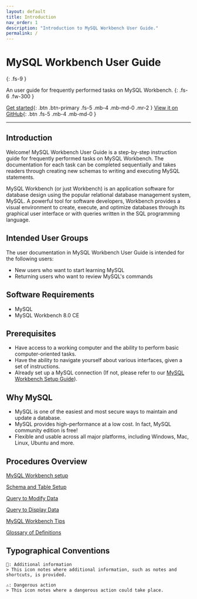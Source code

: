 ```yaml
---
layout: default
title: Introduction
nav_order: 1
description: "Introduction to MySQL Workbench User Guide."
permalink: /
---
```


# MySQL Workbench User Guide
{: .fs-9 }

An user guide for frequently performed tasks on MySQL Workbench.
{: .fs-6 .fw-300 }

[Get started](#introduction){: .btn .btn-primary .fs-5 .mb-4 .mb-md-0 .mr-2 } [View it on GitHub](https://github.com/dvalle22/Mel-Danilo-Cody){: .btn .fs-5 .mb-4 .mb-md-0 }

---

## Introduction
Welcome! MySQL Workbench User Guide is a step-by-step instruction guide for frequently performed tasks on MySQL Workbench. The documentation for each task can be completed sequentially and takes readers through creating new schemas to writing and executing MySQL statements.

MySQL Workbench (or just Workbench) is an application software for database design using the popular relational database management system, MySQL. A powerful tool for software developers, Workbench provides a visual environment to create, execute, and optimize databases through its graphical user interface or with queries written in the SQL programming language.

## Intended User Groups
The user documentation in MySQL Workbench User Guide is intended for the following users:
- New users who want to start learning MySQL
- Returning users who want to review MySQL's commands

## Software Requirements
- MySQL
- MySQL Workbench 8.0 CE

## Prerequisites
- Have access to a working computer and the ability to perform basic computer-oriented tasks.
- Have the ability to navigate yourself about various interfaces, given a set of instructions.
- Already set up a MySQL connection (If not, please refer to our [MySQL Workbench Setup Guide](docs/setup)).

## Why MySQL
- MySQL is one of the easiest and most secure ways to maintain and update a database.
- MySQL provides high-performance at a low cost. In fact, MySQL community edition is free!
- Flexible and usable across all major platforms, including Windows, Mac, Linux, Ubuntu and more.

## Procedures Overview
[MySQL Workbench setup](docs/setup)

[Schema and Table Setup](docs/schema)

[Query to Modify Data](docs/modify)

[Query to Display Data](docs/display)

[MySQL Workbench Tips](docs/tips)

[Glossary of Definitions](docs/glossary)

## Typographical Conventions
    
    📖: Additional information
    > This icon notes where additional information, such as notes and shortcuts, is provided.
    
    ⚠️: Dangerous action
    > This icon notes where a dangerous action could take place.
    
